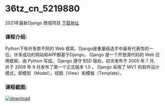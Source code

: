 # 36tz_cn_5219880
2021年最新Django 商城项目
[下载地址](http://www.36tz.cn/article/5219880 "下载地址")
### 课程介绍:
Python下有许多款不同的 Web 框架。Django是重量级选手中最有代表性的一位。许多成功的网站和APP都基于Django。
Django 是一个开放源代码的 Web 应用框架，由 Python 写成。
Django 遵守 BSD 版权，初次发布于 2005 年 7 月, 并于 2008 年 9 月发布了第一个正式版本 1.0 。
Django 采用了 MVT 的软件设计模式，即模型（Model），视图（View）和模板（Template）。

### 课程截图:
[![download](http://36tz.cn/muke_img/2021_05_2-39.png "下载地址")](http://www.36tz.cn "下载地址")
